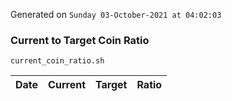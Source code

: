 Generated on `Sunday 03-October-2021 at 04:02:03`

### Current to Target Coin Ratio
`current_coin_ratio.sh`

Date|Current|Target|Ratio
---|---|---|---
